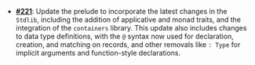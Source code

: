   -  [**#221**](https://github.com/anoma/nspec/pull/221): Update the prelude to
  incorporate the latest changes in the `Stdlib`, including the addition of
  applicative and monad traits, and the integration of the `containers` library.
  This update also includes changes to data type definitions, with the `@`
  syntax now used for declaration, creation, and matching on records, and other
  removals like `: Type` for implicit arguments and function-style declarations.
